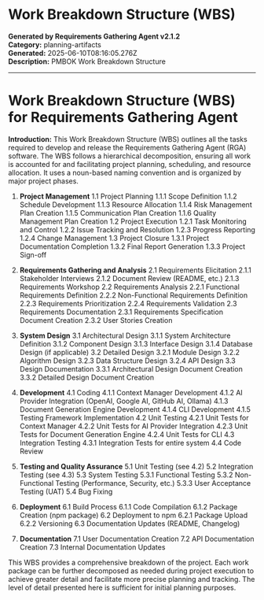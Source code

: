 # Work Breakdown Structure (WBS)

**Generated by Requirements Gathering Agent v2.1.2**  
**Category:** planning-artifacts  
**Generated:** 2025-06-10T08:16:05.276Z  
**Description:** PMBOK Work Breakdown Structure

---

# Work Breakdown Structure (WBS) for Requirements Gathering Agent

**Introduction:** This Work Breakdown Structure (WBS) outlines all the tasks required to develop and release the Requirements Gathering Agent (RGA) software.  The WBS follows a hierarchical decomposition, ensuring all work is accounted for and facilitating project planning, scheduling, and resource allocation.  It uses a noun-based naming convention and is organized by major project phases.

1. **Project Management**
    1.1 Project Planning
        1.1.1 Scope Definition
        1.1.2 Schedule Development
        1.1.3 Resource Allocation
        1.1.4 Risk Management Plan Creation
        1.1.5 Communication Plan Creation
        1.1.6 Quality Management Plan Creation
    1.2 Project Execution
        1.2.1 Task Monitoring and Control
        1.2.2 Issue Tracking and Resolution
        1.2.3 Progress Reporting
        1.2.4 Change Management
    1.3 Project Closure
        1.3.1 Project Documentation Completion
        1.3.2 Final Report Generation
        1.3.3 Project Sign-off

2. **Requirements Gathering and Analysis**
    2.1 Requirements Elicitation
        2.1.1 Stakeholder Interviews
        2.1.2 Document Review (README, etc.)
        2.1.3 Requirements Workshop
    2.2 Requirements Analysis
        2.2.1 Functional Requirements Definition
        2.2.2 Non-Functional Requirements Definition
        2.2.3 Requirements Prioritization
        2.2.4 Requirements Validation
    2.3 Requirements Documentation
        2.3.1 Requirements Specification Document Creation
        2.3.2 User Stories Creation

3. **System Design**
    3.1 Architectural Design
        3.1.1 System Architecture Definition
        3.1.2 Component Design
        3.1.3 Interface Design
        3.1.4 Database Design (if applicable)
    3.2 Detailed Design
        3.2.1 Module Design
        3.2.2 Algorithm Design
        3.2.3 Data Structure Design
        3.2.4 API Design
    3.3 Design Documentation
        3.3.1 Architectural Design Document Creation
        3.3.2 Detailed Design Document Creation

4. **Development**
    4.1 Coding
        4.1.1 Context Manager Development
        4.1.2 AI Provider Integration (OpenAI, Google AI, GitHub AI, Ollama)
        4.1.3 Document Generation Engine Development
        4.1.4 CLI Development
        4.1.5 Testing Framework Implementation
    4.2 Unit Testing
        4.2.1 Unit Tests for Context Manager
        4.2.2 Unit Tests for AI Provider Integration
        4.2.3 Unit Tests for Document Generation Engine
        4.2.4 Unit Tests for CLI
    4.3 Integration Testing
        4.3.1 Integration Tests for entire system
    4.4 Code Review

5. **Testing and Quality Assurance**
    5.1 Unit Testing (see 4.2)
    5.2 Integration Testing (see 4.3)
    5.3 System Testing
        5.3.1 Functional Testing
        5.3.2 Non-Functional Testing (Performance, Security, etc.)
        5.3.3 User Acceptance Testing (UAT)
    5.4 Bug Fixing

6. **Deployment**
    6.1 Build Process
        6.1.1 Code Compilation
        6.1.2 Package Creation (npm package)
    6.2 Deployment to npm
        6.2.1 Package Upload
        6.2.2 Versioning
    6.3 Documentation Updates (README, Changelog)

7. **Documentation**
    7.1 User Documentation Creation
    7.2 API Documentation Creation
    7.3 Internal Documentation Updates


This WBS provides a comprehensive breakdown of the project.  Each work package can be further decomposed as needed during project execution to achieve greater detail and facilitate more precise planning and tracking.  The level of detail presented here is sufficient for initial planning purposes.
